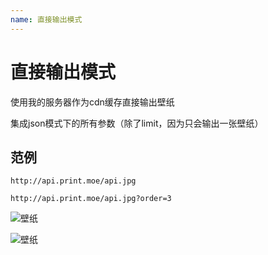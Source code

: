 ```yaml
---
name: 直接输出模式
---
```


# 直接输出模式

使用我的服务器作为cdn缓存直接输出壁纸

集成json模式下的所有参数（除了limit，因为只会输出一张壁纸）

## 范例 

```
http://api.print.moe/api.jpg

http://api.print.moe/api.jpg?order=3 
```

![壁纸](http://api.print.moe/api.jpg)

![壁纸](http://api.print.moe/api.jpg?order=3)
